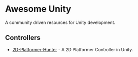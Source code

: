 # Awesome Unity
A community driven resources for Unity development.

## Controllers
- [2D-Platformer-Hunter](https://github.com/ta-david-yu/2D-Platformer-Hunter) - A 2D Platformer Controller in Unity.

